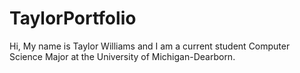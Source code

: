 # TaylorPortfolio
Hi, My name is Taylor Williams and I am a current student Computer Science Major at the University of Michigan-Dearborn.
